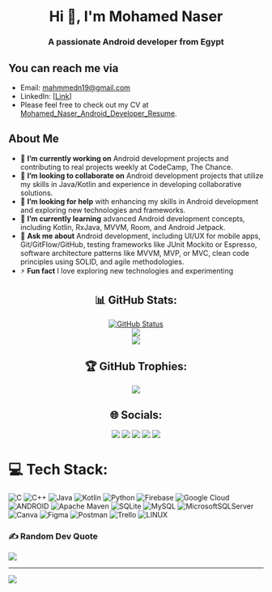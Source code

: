 <h1 align="center">Hi 👋, I'm Mohamed Naser </h1>
<h3 align="center">A passionate Android developer from Egypt</h3>

## You can reach me via
- Email: mahmmedn19@gmail.com
- LinkedIn: [[Link](https://www.linkedin.com/in/mahmmedn19/)]
- Please feel free to check out my CV at [Mohamed_Naser_Android_Developer_Resume](https://drive.google.com/file/d/1B0Wtm6e-U1_rX7ArvBRZmDkQWgM9MMj2/view?usp=sharing).
## About Me
 - 🔭 **I’m currently working on** Android development projects and contributing to real projects weekly at CodeCamp, The Chance.<br>
 - 👯    **I’m looking to collaborate on** Android development projects that utilize my skills in Java/Kotlin and experience in developing collaborative solutions.<br>
 - 🤝 **I’m looking for help** with enhancing my skills in Android development and exploring new technologies and frameworks.<br>
 - 🌱 **I’m currently learning** advanced Android development concepts, including Kotlin, RxJava, MVVM, Room, and Android Jetpack.<br>
 - 💬 **Ask me about** Android development, including UI/UX for mobile apps, Git/GitFlow/GitHub, testing frameworks like JUnit Mockito or Espresso, software architecture patterns like MVVM, MVP, or MVC, clean code principles using SOLID, and agile methodologies.<br>
 - ⚡ **Fun fact** I love exploring new technologies and experimenting

<div align="center">
    <h2>📊 GitHub Stats:</h2>
    <a href="https://github.com/mahmmedn19"><img alt="GitHub Status" src="https://github-readme-stats.vercel.app/api?username=mahmmedn19&theme=default&show_icons=true&include_all_commits=true&count_private=true"/></a><br>
    <img src="https://github-readme-streak-stats.herokuapp.com/?user=mahmmedn19&theme=default&hide_border=false"><br>
    <img src="https://github-readme-stats.vercel.app/api/top-langs/?username=mahmmedn19&theme=default&hide_border=false&include_all_commits=true&count_private=false&layout=compact"><br>
    <h2>🏆 GitHub Trophies:</h2>
    <img src="https://github-profile-trophy.vercel.app/?username=mahmmedn19&theme=monokai&no-frame=false&no-bg=true&margin-w=4"><br>
    <h2>🌐 Socials:</h2>
    <a href="https://behance.net/mahmmedn19"><img src="https://img.shields.io/badge/Behance-1769ff?logo=behance&logoColor=white"></a>
    <a href="https://facebook.com/mahmmedn19"><img src="https://img.shields.io/badge/Facebook-%231877F2.svg?logo=Facebook&logoColor=white"></a>
    <a href="https://instagram.com/mo_naser_22"><img src="https://img.shields.io/badge/Instagram-%23E4405F.svg?logo=Instagram&logoColor=white"></a>
    <a href="https://linkedin.com/in/mahmmedn19"><img src="https://img.shields.io/badge/LinkedIn-%230077B5.svg?logo=linkedin&logoColor=white"></a>
    <a href="https://twitter.com/mahmmedn19"><img src="https://img.shields.io/badge/Twitter-%231DA1F2.svg?logo=Twitter&logoColor=white"></a>
</div>


# 💻 Tech Stack:
![C](https://img.shields.io/badge/c-%2300599C.svg?style=plastic&logo=c&logoColor=white) ![C++](https://img.shields.io/badge/c++-%2300599C.svg?style=plastic&logo=c%2B%2B&logoColor=white) ![Java](https://img.shields.io/badge/java-%23ED8B00.svg?style=plastic&logo=java&logoColor=white) ![Kotlin](https://img.shields.io/badge/kotlin-%230095D5.svg?style=plastic&logo=kotlin&logoColor=white) ![Python](https://img.shields.io/badge/python-3670A0?style=plastic&logo=python&logoColor=ffdd54) ![Firebase](https://img.shields.io/badge/firebase-%23039BE5.svg?style=plastic&logo=firebase) ![Google Cloud](https://img.shields.io/badge/Google%20Cloud-%234285F4.svg?style=plastic&logo=google-cloud&logoColor=white) ![ANDROID](https://img.shields.io/badge/android-%2320232a.svg?style=plastic&logo=android&logoColor=%a4c639) ![Apache Maven](https://img.shields.io/badge/Apache%20Maven-C71A36?style=plastic&logo=Apache%20Maven&logoColor=white) ![SQLite](https://img.shields.io/badge/sqlite-%2307405e.svg?style=plastic&logo=sqlite&logoColor=white) ![MySQL](https://img.shields.io/badge/mysql-%2300f.svg?style=plastic&logo=mysql&logoColor=white) ![MicrosoftSQLServer](https://img.shields.io/badge/Microsoft%20SQL%20Sever-CC2927?style=plastic&logo=microsoft%20sql%20server&logoColor=white) ![Canva](https://img.shields.io/badge/Canva-%2300C4CC.svg?style=plastic&logo=Canva&logoColor=white) 	![Figma](https://img.shields.io/badge/figma-%23F24E1E.svg?style=plastic&logo=figma&logoColor=white) ![Postman](https://img.shields.io/badge/Postman-FF6C37?style=plastic&logo=postman&logoColor=white) ![Trello](https://img.shields.io/badge/Trello-%23026AA7.svg?style=plastic&logo=Trello&logoColor=white) ![LINUX](https://img.shields.io/badge/Linux-FCC624?style=plastic&logo=linux&logoColor=black)

### ✍️ Random Dev Quote
![](https://quotes-github-readme.vercel.app/api?type=horizontal&theme=radical)

---
[![](https://visitcount.itsvg.in/api?id=mahmmedn19&icon=5&color=12)](https://visitcount.itsvg.in)

<!-- Proudly created with GPRM ( https://gprm.itsvg.in ) -->
